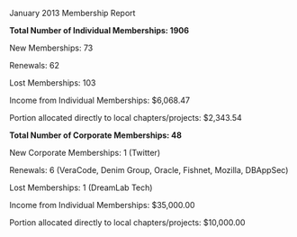 January 2013 Membership Report

**Total Number of Individual Memberships: 1906**

New Memberships: 73

Renewals: 62

Lost Memberships: 103

Income from Individual Memberships: $6,068.47

Portion allocated directly to local chapters/projects: $2,343.54

**Total Number of Corporate Memberships: 48**

New Corporate Memberships: 1 (Twitter)

Renewals: 6 (VeraCode, Denim Group, Oracle, Fishnet, Mozilla, DBAppSec)

Lost Memberships: 1 (DreamLab Tech)

Income from Individual Memberships: $35,000.00

Portion allocated directly to local chapters/projects: $10,000.00